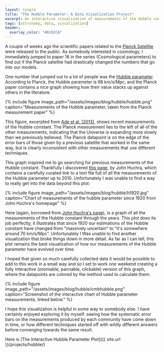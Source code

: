 ```yaml
---
layout: single
title: "The Hubble Parameter: A Data Visualization Project"
excerpt: An interactive visualization of measurements of the Hubble constant
tags: [astronomy, data, visualization]
header:
  overlay_color: "#0192CA"
---
```


A couple of weeks ago the scientific papers related to the [Planck Satellite](https://en.wikipedia.org/wiki/Planck_%28spacecraft%29) were released to the public.  As somebody interested in cosmology, I immediately jumped to paper 16 in the series (Cosmological parameters) to find out if the Planck satellite had drastically changed the numbers that go into our models.

One number that jumped out to a lot of people was the [Hubble parameter](https://en.wikipedia.org/wiki/Hubble%27s_law).  According to Planck, the Hubble parameter is 68 km/s/Mpc, and the Planck paper contains a nice graph showing how their value stacks up against others in the literature:

{% include figure image_path="/assets/images/blog/hubble/hubble.png" caption="Measurements of the Hubble parameter, taken from the Planck measurement paper" %}

This figure, excerpted from [Ade et al. (2013)](https://arxiv.org/pdf/1303.5076v1.pdf), shows recent measurements of the Hubble constant.  The Planck measurement lies to the left of all of the other measurements, indicating that the Universe is expanding more slowly than we previously believed.  The Planck datapoint is on the edge of the error bars of those given by a previous satellite that worked in the same way, but is clearly inconsistent with other measurements that use different techniques.

This graph inspired me to go searching for previous measurements of the Hubble constant.  Thankfully I discovered [this page](https://www.cfa.harvard.edu/~dfabricant/huchra/hubble/), by John Huchra, which contains a carefully curated link to a text file full of all the measurements of the Hubble parameter up to 2010.  Unfortunately I was unable to find a way to really get into the data beyond this plot:

{% include figure image_path="/assets/images/blog/hubble/h1920.jpg" caption="Chart of measurements of the hubble parameter since 1920 from John Huchra's homepage" %}

Here (again, borrowed from [John Huchra's page](https://www.cfa.harvard.edu/~dfabricant/huchra/hubble/)), is a graph of all the measurements of the Hubble constant through the years.  This plot does its job perfectly, it illustrates that since 1920 our estimations of the Hubble constant have changed from "massively uncertain" to "it's somewhere around 70 km/s/Mpc".  Unfortunately I Was unable to find another visualization that broke things down in more detail.  As far as I can tell, this plot remains the best visualization of how our measurements of the Hubble parameter have evolved over time.

I hoped that given so much carefully collected data it would be possible to add to this work in a small way and so I set to work one weekend creating a fully interactive (zoomable, pannable, clickable) version of this graph, where the datapoints are colored by the method used to calculate them:

{% include figure image_path="/assets/images/blog/hubble/cmbhubble.png" caption="Screenshot of the interactive chart of Hubble parameter measurements, linked below." %}

I hope this visualization is helpful in some way to somebody else.  I have certainly enjoyed exploring it by myself: seeing how the systematic error bars on the measurements produced by each community have come down in time, or how different techniques started off with wildly different answers before converging towards the same result.

Here is [The Interactive Hubble Parameter Plot]({{ site.url }}/projects/hubble/)
